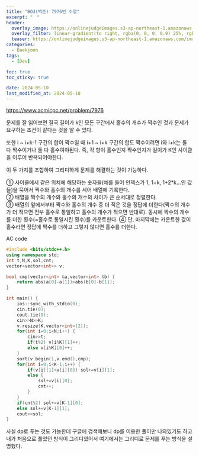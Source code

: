```yaml
---
title: "BOJ(백준) 7976번 수열"
excerpt: "ㅤ"
header:
  overlay_image: https://onlinejudgeimages.s3-ap-northeast-1.amazonaws.com/images/boj-og.png
  overlay_filter: linear-gradient(to right, rgba(0, 0, 0, 0.9) 25%, rgba(0, 0, 0, 0))
  teaser: https://onlinejudgeimages.s3-ap-northeast-1.amazonaws.com/images/boj-og.png
categories:
  - Baekjoon
tags:
  - [Dev]

toc: true
toc_sticky: true

date: 2024-05-10
last_modified_at: 2024-05-10
---
```


<https://www.acmicpc.net/problem/7976>

문제를 잘 읽어보면 결국 길이가 k인 모든 구간에서 홀수의 개수가 짝수인 것과 문제가 요구하는 조건이 같다는 것을 알 수 있다.

또한 i ~ i+k-1 구간의 합이 짝수일 때 i+1 ~ i+k 구간의 합도 짝수이려면 i와 i+k는 둘 다 짝수이거나 둘 다 홀수여야된다. 즉, 각 항이 홀수인지 짝수인지가 길이가 K인 사이클을 이루어 반복되어야한다.

이 두 가지를 조합하여 그리디하게 문제를 해결하는 것이 가능하다.

① 사이클에서 같은 위치에 해당하는 숫자들(예를 들어 인덱스가 1, 1+k, 1+2*k...인 값들)을 묶어서 짝수와 홀수의 개수를 세어 배열에 기록한다.   
② 배열을 짝수의 개수와 홀수의 개수의 차이가 큰 순서대로 정렬한다.   
③ 배열의 앞에서부터 짝수와 홀수의 개수 중 더 적은 것을 정답에 더한다(짝수의 개수가 더 적으면 전부 홀수로 통일하고 홀수의 개수가 적으면 반대로). 동시에 짝수의 개수를 더한 횟수(=홀수로 통일시킨 횟수)를 카운트한다.
④ 단, 마지막에는 카운트한 값이 홀수라면 정답에 짝수를 더하고 그렇지 않다면 홀수를 더한다.

AC code
```cpp
#include <bits/stdc++.h>
using namespace std;
int t,N,K,sol,cnt;
vector<vector<int>> v;

bool cmp(vector<int> &a,vector<int> &b) {
	return abs(a[0]-a[1])>abs(b[0]-b[1]);
}

int main() {
	ios::sync_with_stdio(0);
	cin.tie(0);
	cout.tie(0);
	cin>>N>>K;
	v.resize(K,vector<int>(2));
	for(int i=0;i<N;i++) {
		cin>>t;
		if(t%2) v[i%K][1]++;
		else v[i%K][0]++;
	}
	sort(v.begin(),v.end(),cmp);
	for(int i=0;i<K-1;i++) {
		if(v[i][1]<v[i][0]) sol+=v[i][1];	
		else {
			sol+=v[i][0];
			cnt++;
		}
	}
	if(cnt%2) sol+=v[K-1][0];
	else sol+=v[K-1][1];
	cout<<sol;
}
```

사실 dp로 푸는 것도 가능한데 구글에 검색해보니 dp를 이용한 풀이만 나와있기도 하고 내가 처음으로 풀었던 방식이 그리디였어서 여기에서는 그리디로 문제를 푸는 방식을 설명했다.
